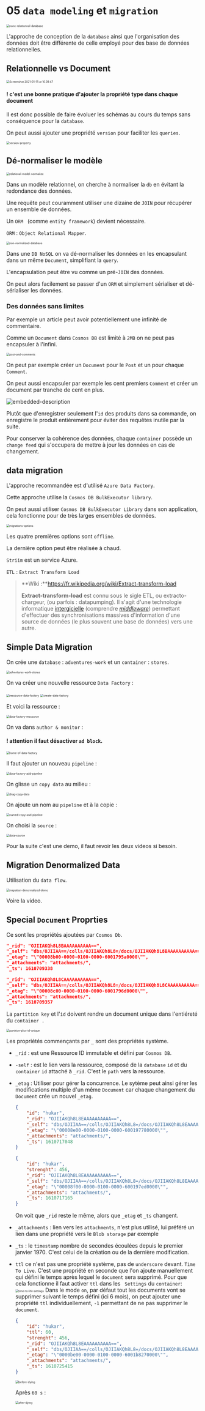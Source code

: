 # 05 `data modeling` et `migration`

<img src="assets/none-relationnal-database.png" alt="none-relationnal-database" style="zoom:50%;" />

L'approche de conception de la `database` ainsi que l'organisation des données doit être différente de celle employé pour des base de données relationnelles.



## Relationnelle vs Document

<img src="assets/Screenshot 2021-01-15 at 10.09.47.png" alt="Screenshot 2021-01-15 at 10.09.47" style="zoom:50%;" />

#### ! c'est une bonne pratique d'ajouter la propriété type dans chaque document

Il est donc possible de faire évoluer les schémas au cours du temps sans conséquence pour la `database`.

On peut aussi ajouter une propriété `version` pour faciliter les `queries`.

<img src="assets/version-property.png" alt="version-property" style="zoom:50%;" />



## Dé-normaliser le modèle

<img src="assets/relational-model-normalize.png" alt="relational-model-normalize" style="zoom:50%;" />

Dans un modèle relationnel, on cherche à normaliser la `db` en évitant la redondance des données.

Une requête peut couramment utiliser une dizaine de `JOIN` pour récupérer un ensemble de données.

Un `ORM ` (comme `entity framework`) devient nécessaire.

`ORM` : `Object Relational Mapper`.

<img src="assets/non-normalized-database.png" alt="non-normalized-database" style="zoom:50%;" />

Dans une `DB NoSQL` on va dé-normaliser les données en les encapsulant dans un même `Document`, simplifiant la `query`. 

L'encapsulation peut être vu comme un pré-`JOIN` des données.

On peut alors facilement se passer d'un `ORM` et simplement sérialiser et dé-sérialiser les données.



### Des données sans limites

Par exemple un article peut avoir potentiellement une infinité de commentaire.

Comme un `Document` dans `Cosmos DB` est limité à `2MB` on ne peut pas encapsuler à l'infini.

<img src="assets/post-and-comments.png" alt="post-and-comments" style="zoom:50%;" />

On peut par exemple créer un `Document` pour le `Post` et un pour chaque `Comment`.

On peut aussi encapsuler par exemple les cent premiers `Comment` et créer un document par tranche de cent en plus.

![embedded-description](assets/embedded-description.png)

Plutôt que d'enregistrer seulement l'`id` des produits dans sa commande, on enregistre le produit entièrement pour éviter des requêtes inutile par la suite.

Pour conserver la cohérence des données, chaque `container` possède un `change feed` qui s'occupera de mettre à jour les données en cas de changement.





## data migration

L'approche recommandée est d'utilisé `Azure Data Factory`.

Cette approche utilise la `Cosmos DB BulkExecutor library`.

On peut aussi utiliser `Cosmos DB BulkExecutor Library` dans son application, cela fonctionne pour de très larges ensembles de données.

<img src="assets/migrations-options.png" alt="migrations-options" style="zoom:50%;" />

Les quatre premières options sont `offline`.

La dernière option peut être réalisée à chaud.

`Striim` est un service Azure.

`ETL` : `Extract Transform Load`

> **Wiki :**https://fr.wikipedia.org/wiki/Extract-transform-load
>
> **Extract-transform-load** est connu sous le sigle ETL, ou extracto-chargeur, (ou parfois : datapumping). Il s'agit d'une technologie informatique [intergicielle](https://fr.wikipedia.org/wiki/Intergicielle) (comprendre *[middleware](https://fr.wikipedia.org/wiki/Middleware)*) permettant d'effectuer des synchronisations massives d'information d'une source de données (le plus souvent une base de données) vers une autre. 



## Simple Data Migration

On crée une `database` :  `adventures-work` et un `container` : `stores`.

<img src="assets/adventures-work-stores.png" alt="adventures-work-stores" style="zoom:50%;" />

On va créer une nouvelle ressource `Data Factory` :

<img src="assets/ressource-data-factory.png" alt="ressource-data-factory" style="zoom:50%;" />

<img src="assets/create-data-factory.png" alt="create-data-factory" style="zoom:50%;" />

Et voici la ressource :

<img src="assets/data-factory-ressource.png" alt="data-factory-ressource" style="zoom:50%;" />

On va dans `author & monitor` :

#### ! attention il faut désactiver `ad block`.

<img src="assets/home-of-data-factory.png" alt="home-of-data-factory" style="zoom:50%;" />

Il faut ajouter un nouveau `pipeline` :

<img src="assets/data-factory-add-pipeline.png" alt="data-factory-add-pipeline" style="zoom:50%;" />

On glisse un `copy data` au milieu :

<img src="assets/drag-copy-data.png" alt="drag-copy-data" style="zoom:50%;" />

On ajoute un nom au `pipeline` et à la copie :

<img src="assets/named-copy-and-pipeline.png" alt="named-copy-and-pipeline" style="zoom:50%;" />

On choisi la `source` :

<img src="assets/data-source.png" alt="data-source" style="zoom:50%;" />

Pour la suite c'est une demo, il faut revoir les deux videos si besoin.

## Migration Denormalized Data

Utilisation du `data flow`.

<img src="assets/migration-denormalized-demo.png" alt="migration-denormalized-demo" style="zoom:50%;" />

Voire la video.



## Special `Document` Proprties

Ce sont les propriétés ajoutées par `Cosmos Db`.

```json
"_rid": "OJIIAKQh8L8BAAAAAAAAAA==",
"_self": "dbs/OJIIAA==/colls/OJIIAKQh8L8=/docs/OJIIAKQh8L8BAAAAAAAAAA==/",
"_etag": "\"00008b00-0000-0100-0000-6001795a0000\"",
"_attachments": "attachments/",
"_ts": 1610709338

"_rid": "OJIIAKQh8L8CAAAAAAAAAA==",
"_self": "dbs/OJIIAA==/colls/OJIIAKQh8L8=/docs/OJIIAKQh8L8CAAAAAAAAAA==/",
"_etag": "\"00008c00-0000-0100-0000-6001796d0000\"",
"_attachments": "attachments/",
"_ts": 1610709357
```

La `partition key` et l'`id` doivent rendre un document unique dans l'entiéreté du `container .`

<img src="assets/partition-plus-id-unique.png" alt="partition-plus-id-unique" style="zoom:50%;" />

Les propriétés commençants par `_` sont des propriétés système.

- `_rid` : est une Ressource ID immutable et  défini par `Cosmos DB`.

- `-self` : est le lien vers la ressource, composé de la `database` `id` et du `container` `id` attaché à `_rid`. C'est le `path` vers la ressource.

- `_etag` : Utiliser pour gérer la concurrence. Le sytème peut ainsi gérer les modifications multiple d'un même `Document` car chaque changement du `Document` crée un nouvel `_etag`.

  ```json
  {
      "id": "hukar",
      "_rid": "OJIIAKQh8L8EAAAAAAAAAA==",
      "_self": "dbs/OJIIAA==/colls/OJIIAKQh8L8=/docs/OJIIAKQh8L8EAAAAAAAAAA==/",
      "_etag": "\"00008e00-0000-0100-0000-600197780000\"",
      "_attachments": "attachments/",
      "_ts": 1610717048
  }
  
  {
      "id": "hukar",
      "strenght": 456,
      "_rid": "OJIIAKQh8L8EAAAAAAAAAA==",
      "_self": "dbs/OJIIAA==/colls/OJIIAKQh8L8=/docs/OJIIAKQh8L8EAAAAAAAAAA==/",
      "_etag": "\"00008f00-0000-0100-0000-600197ed0000\"",
      "_attachments": "attachments/",
      "_ts": 1610717165
  }
  ```

  On voit que `_rid` reste le même, alors que `_etag` et `_ts` changent.

- `_attachments` :  lien vers les `attachments`, n'est plus utilisé, lui préféré un lien dans une propriété vers le `Blob storage` par exemple

- `_ts` : le `timestamp` nombre de secondes écoulées depuis le premier janvier 1970. C'est celui de la création ou de la dernière modification.

- `ttl` ce n'est pas une propriété système, pas de `underscore` devant. `Time To Live`. C'est une propriété en seconde que l'on ajoute manuellement qui défini le temps après lequel le `document` sera supprimé. Pour que cela fonctionne il faut activer `ttl` dans les ` Settings` du `container`:
  <img src="assets/time-to-life-settings.png" alt="time-to-life-settings" style="zoom:50%;" />
  Dans le mode `on`, par défaut tout les documents vont se supprimer suivant le temps défini (ici 6 mois), on peut ajouter une propriété `ttl` individuellement, `-1` permettant de ne pas supprimer le `document`.

  ```json
  {
      "id": "hukar",
      "ttl": 60,
      "strenght": 456,
      "_rid": "OJIIAKQh8L8EAAAAAAAAAA==",
      "_self": "dbs/OJIIAA==/colls/OJIIAKQh8L8=/docs/OJIIAKQh8L8EAAAAAAAAAA==/",
      "_etag": "\"0000be00-0000-0100-0000-6001b8270000\"",
      "_attachments": "attachments/",
      "_ts": 1610725415
  }
  ```

  <img src="assets/before-dying.png" alt="before-dying" style="zoom:50%;" />

  Après `60 s` :

  <img src="assets/after-dying.png" alt="after-dying" style="zoom:50%;" />

